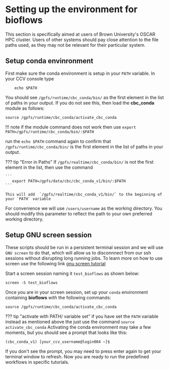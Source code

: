 # Setting up the environment for **bioflows**

This section is specifically aimed at users of Brown University's OSCAR HPC cluster. Users of other systems should pay close attention to the file paths used, as they may not be relevant for their particular system.

## Setup conda envinronment
First make sure the conda environment is setup in your `PATH`
variable. In your CCV console type

```
    echo $PATH
```

You should see `/gpfs/runtime/cbc_conda/bin/` as the first
element in the list of paths in your output. If you do not see this, then load the **cbc_conda** module as follows:

```
source /gpfs/runtime/cbc_conda/activate_cbc_conda
```

!!! note
    if the module command does not work then use
    ```
        export PATH=/gpfs/runtime/cbc_conda/bin/:$PATH
    ```

run the `echo $PATH` command again to confirm that `/gpfs/runtime/cbc_conda/bin/` is the first element in the list of paths in your output.

??? tip "Error in Paths"
    If  `/gpfs/realtime/cbc_conda/bin/` is not the first element in the list, then use the command

	```
	   export PATH=/gpfs/data/cbc/cbc_conda_v1/bin/:$PATH
    ```

    This will add  `/gpfs/realtime/cbc_conda_v1/bin/` to the beginning of your `PATH` variable

For convenience we will use `/users/username` as the working directory. You should modify this parameter to reflect the path to your own preferred working directory.

## Setup GNU screen session
These scripts should be run in a persistent terminal session and we will
use `GNU screen` to do that, which will allow us to disconnnect from our ssh
sessions without disrupting long running jobs. To learn more on how to use screen use
the following link
[gnu
screen tutorial](https://www.linode.com/docs/networking/ssh/using-gnu-screen-to-manage-persistent-terminal-sessions)

Start a screen session naming it `test_bioflows` as shown below:

```
screen -S test_bioflows
```

Once you are in your screen session, set up your `conda` environment containing **bioflows**
with the following commands:
```
source /gpfs/runtime/cbc_conda/activate_cbc_conda
```
??? tip "activate with PATH/ variable set"
    if you have set the `PATH` variable instead as mentioned above the just use the command
    ```
        source activate_cbc_conda
    ```
Activating the conda environment may take a few moments, but you should see a prompt that looks like this:

```
(cbc_conda_v1) [your_ccv_username@login004 ~]$
```
If you don't see the prompt, you may need to press enter again to get your terminal window to refresh. Now you are ready to run the predefined workflows in specific tutorials.
